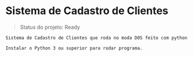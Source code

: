 <h1>Sistema de Cadastro de Clientes</h1>

> Status do projeto: Ready

```
Sistema de Cadastro de Clientes que roda no moda DOS feito com python

Instalar o Python 3 ou superior para rodar programa.

```
